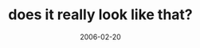 ---
layout: base.njk
title : 'does it really look like that?' 
view_title : 'does it really look like that?' 
year : '2006' 
date : '2006-02-20' 
img_file : '/drawing/doesitreallylooklikethat.png' 
html_file : 'doesitreallylooklikethat' 
next_html : 'ihopeyouarecomfortable.html' 
year_order : '80' 
permalink : "title/{{html_file}}.html"
---
